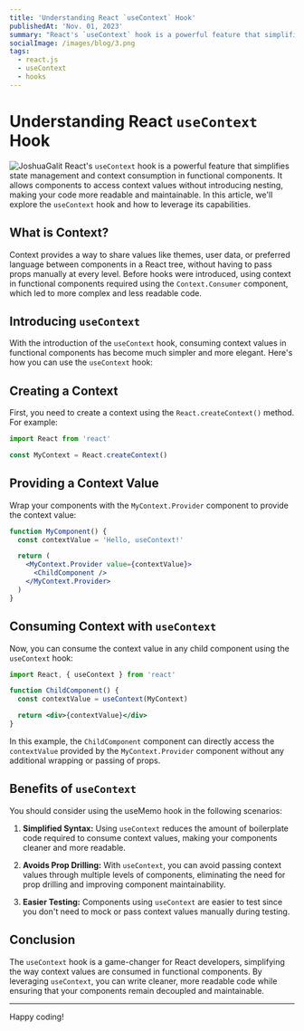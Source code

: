 ```yaml
---
title: 'Understanding React `useContext` Hook'
publishedAt: 'Nov. 01, 2023'
summary: "React's `useContext` hook is a powerful feature that simplifies state management and context consumption in functional components. It allows components to access context values without introducing nesting, making your code more readable and maintainable. In this article, we'll explore the `useContext` hook and how to leverage its capabilities."
socialImage: /images/blog/3.png
tags:
  - react.js
  - useContext
  - hooks
---
```


# Understanding React `useContext` Hook

![JoshuaGalit](/images/blog/3.png)
React's `useContext` hook is a powerful feature that simplifies state management and context consumption in functional components. It allows components to access context values without introducing nesting, making your code more readable and maintainable. In this article, we'll explore the `useContext` hook and how to leverage its capabilities.

## What is Context?

Context provides a way to share values like themes, user data, or preferred language between components in a React tree, without having to pass props manually at every level. Before hooks were introduced, using context in functional components required using the `Context.Consumer` component, which led to more complex and less readable code.

## Introducing `useContext`

With the introduction of the `useContext` hook, consuming context values in functional components has become much simpler and more elegant. Here's how you can use the `useContext` hook:

## Creating a Context

First, you need to create a context using the `React.createContext()` method. For example:

```jsx
import React from 'react'

const MyContext = React.createContext()
```

## Providing a Context Value

Wrap your components with the `MyContext.Provider` component to provide the context value:

```jsx
function MyComponent() {
  const contextValue = 'Hello, useContext!'

  return (
    <MyContext.Provider value={contextValue}>
      <ChildComponent />
    </MyContext.Provider>
  )
}
```

## Consuming Context with `useContext`

Now, you can consume the context value in any child component using the `useContext` hook:

```jsx
import React, { useContext } from 'react'

function ChildComponent() {
  const contextValue = useContext(MyContext)

  return <div>{contextValue}</div>
}
```

In this example, the `ChildComponent` component can directly access the `contextValue` provided by the `MyContext.Provider` component without any additional wrapping or passing of props.

## Benefits of `useContext`

You should consider using the useMemo hook in the following scenarios:

1. **Simplified Syntax:** Using `useContext` reduces the amount of boilerplate code required to consume context values, making your components cleaner and more readable.

2. **Avoids Prop Drilling:** With `useContext`, you can avoid passing context values through multiple levels of components, eliminating the need for prop drilling and improving component maintainability.

3. **Easier Testing:** Components using `useContext` are easier to test since you don't need to mock or pass context values manually during testing.

## Conclusion

The `useContext` hook is a game-changer for React developers, simplifying the way context values are consumed in functional components. By leveraging `useContext`, you can write cleaner, more readable code while ensuring that your components remain decoupled and maintainable.

---

Happy coding!
